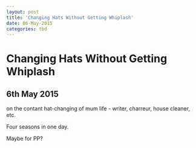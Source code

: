 ```yaml
---
layout: post
title: 'Changing Hats Without Getting Whiplash'
date: 06-May-2015
categories: tbd
---
```


# Changing Hats Without Getting Whiplash

## 6th May 2015

on the contant hat-changing of mum life - writer,   charreur, house cleaner, etc.

 

Four seasons in one day.

Maybe for PP?
